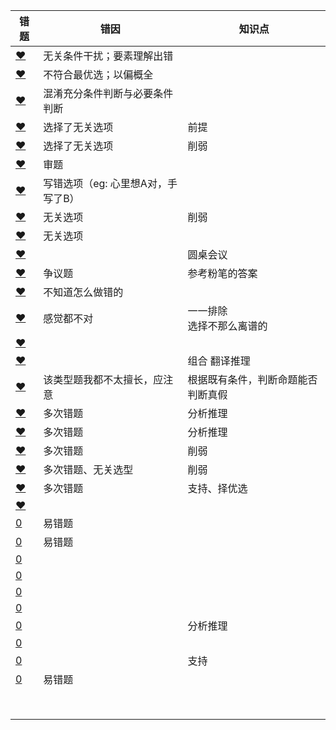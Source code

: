







| 错题                                                         | 错因                               | 知识点                             |
| ------------------------------------------------------------ | ---------------------------------- | ---------------------------------- |
| [❤](http://v.huatu.com/tiku/searchquestion?keyword=某大型律师事务所&isRecommend=0&isHistory=0) | 无关条件干扰；要素理解出错         |                                    |
| [❤](http://v.huatu.com/tiku/searchquestion?keyword=在智利环境恶劣的北部&isRecommend=0&isHistory=0) | 不符合最优选；以偏概全             |                                    |
| [❤](http://v.huatu.com/tiku/searchquestion?keyword=老王在A市有两套住房&isRecommend=0&isHistory=0) | 混淆充分条件判断与必要条件判断     |                                    |
| [❤](http://v.huatu.com/tiku/searchquestion?keyword=全球经济正缓慢复苏&isRecommend=0&isHistory=0) | 选择了无关选项                     | 前提                               |
| [❤](http://v.huatu.com/tiku/searchquestion?keyword=有经济学者不赞成政府&isRecommend=0&isHistory=0) | 选择了无关选项                     | 削弱                               |
| [❤](http://v.huatu.com/tiku/searchquestion?keyword=老王对老李说&isRecommend=0&isHistory=0) | 审题                               |                                    |
| [❤](http://v.huatu.com/tiku/searchquestion?keyword=万夫一力，天下无敌&isRecommend=0&isHistory=0) | 写错选项（eg: 心里想A对，手写了B） |                                    |
| [❤](http://v.huatu.com/tiku/searchquestion?keyword=一个动物保护组织正在设法改变人们对乌鸦的偏见&isRecommend=0&isHistory=0) | 无关选项                           | 削弱                               |
| [❤](http://v.huatu.com/tiku/searchquestion?keyword=听莫扎特作品后智商表现出的短暂提高没有持续到实验结束&isRecommend=0&isHistory=0) | 无关选项                           |                                    |
| [❤](http://v.huatu.com/tiku/searchquestion?keyword=环保局的局长和副局长&isRecommend=0&isHistory=0) |                                    | 圆桌会议                           |
| [❤](http://v.huatu.com/tiku/searchquestion?keyword=白垩纪末期的岩层大部分是熔岩冷却形成的火成岩&isRecommend=0&isHistory=0) | 争议题                             | 参考粉笔的答案                     |
| [❤](http://v.huatu.com/tiku/searchquestion?keyword=氧自由基有增强白细胞对细菌的吞噬和抑制细菌增殖的功能&isRecommend=0&isHistory=0) | 不知道怎么做错的                   |                                    |
| [❤](http://v.huatu.com/tiku/searchquestion?keyword=免疫系统先天缺陷病人，即使正常饮食患病概率也很高&isRecommend=0&isHistory=0) | 感觉都不对                         | 一一排除<br />选择不那么离谱的     |
| [❤](http://v.huatu.com/tiku/searchquestion?keyword=有些博士不是女性&isRecommend=0&isHistory=0) |                                    |                                    |
| [❤](http://v.huatu.com/tiku/searchquestion?keyword=如果三人都不徒步&isRecommend=0&isHistory=0) |                                    | 组合 翻译推理                      |
| [❤](http://v.huatu.com/tiku/searchquestion?keyword=品学兼优的学生不都读研究生&isRecommend=0&isHistory=0) | 该类型题我都不太擅长，应注意       | 根据既有条件，判断命题能否判断真假 |
| [❤](http://v.huatu.com/tiku/searchquestion?keyword=进行了摘草莓趣味比赛&isRecommend=0&isHistory=0) | 多次错题                           | 分析推理                           |
| [❤](http://v.huatu.com/tiku/searchquestion?keyword=乙和丁中只有一人会插花&isRecommend=0&isHistory=0) | 多次错题                           | 分析推理                           |
| [❤](http://v.huatu.com/tiku/searchquestion?keyword=创造力和精神疾病是密不可分的&isRecommend=0&isHistory=0) | 多次错题                           | 削弱                               |
| [❤](http://v.huatu.com/tiku/searchquestion?keyword=寿命长、体型庞大的象罹患癌症的概率很低&isRecommend=0&isHistory=0) | 多次错题、无关选型                 | 削弱                               |
| [❤](http://v.huatu.com/tiku/searchquestion?keyword=窄头双髻鲨鱼的血液中含有大量非自身合成的某种营养物质&isRecommend=0&isHistory=0) | 多次错题                           | 支持、择优选                       |
| [❤](http://v.huatu.com/tiku/searchquestion?keyword=甘肃是世界最早产生彩陶的区域之一&isRecommend=0&isHistory=0) |                                    |                                    |
| [0](http://v.huatu.com/tiku/searchquestion?keyword=如果甲炒股&isRecommend=0&isHistory=0) | 易错题                             |                                    |
| [0](http://v.huatu.com/tiku/searchquestion?keyword=新能源汽车的性能与普通汽车无异&isRecommend=0&isHistory=0) | 易错题                             |                                    |
| [0](http://v.huatu.com/tiku/searchquestion?keyword=八月十五云遮月&isRecommend=0&isHistory=0) |                                    |                                    |
| [0](http://v.huatu.com/tiku/searchquestion?keyword=这些疾病单独用中医疗法或者单独用西医疗法并不能有效治疗&isRecommend=0&isHistory=0) |                                    |                                    |
| [0](http://v.huatu.com/tiku/searchquestion?keyword=市环保局的办公人员规模和已有公车数量与A市教育局相近&isRecommend=0&isHistory=0) |                                    |                                    |
| [0](http://v.huatu.com/tiku/searchquestion?keyword=容易引发癌症的是一些较长的碳纳米管&isRecommend=0&isHistory=0) |                                    |                                    |
| [0](http://v.huatu.com/tiku/searchquestion?keyword=某局办公室共有10个文件柜&isRecommend=0&isHistory=0) |                                    | 分析推理                           |
| [0](http://v.huatu.com/tiku/searchquestion?keyword=环境因素会影响DNA等遗传物质的衰变速率&isRecommend=0&isHistory=0) |                                    |                                    |
| [0](http://v.huatu.com/tiku/searchquestion?keyword=超过一半的红矮星&isRecommend=0&isHistory=0) |                                    | 支持                               |
| [0](http://v.huatu.com/tiku/searchquestion?keyword=蛇纹石是两个大陆板块&isRecommend=0&isHistory=0) | 易错题                             |                                    |
|                                                              |                                    |                                    |
|                                                              |                                    |                                    |
|                                                              |                                    |                                    |
|                                                              |                                    |                                    |
|                                                              |                                    |                                    |
|                                                              |                                    |                                    |
|                                                              |                                    |                                    |
|                                                              |                                    |                                    |

